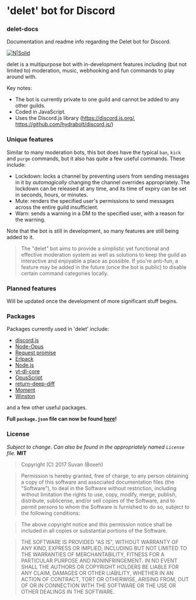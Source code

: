 # 'delet' bot for Discord
### delet-docs
Documentation and readme info regarding the Delet bot for Discord.

[![N|Solid](https://vgy.me/GaLwEg.png)](https://vgy.me/43As1f.png)

delet is a multipurpose bot with in-development features including (but not limited to) moderation, music, webhooking and fun commands to play around with.

Key notes:

  - The bot is currently private to one guild and cannot be added to any other guilds.
  - Coded in JavaScript.
  - Uses the Discord.js library (https://discord.js.org/, https://github.com/hydrabolt/discord.js/)

### Unique features
Similar to many moderation bots, this bot does have the typical `ban`, `kick` and `purge` commands, but it also has quite a few useful commands. These include:

  - Lockdown: locks a channel by preventing users from sending messages in it by *automagically* changing the channel overrides appropriately. The lockdown can be released at any time, and its time of expiry can be set in seconds, hours, or minutes.
  - Mute: renders the specified user's permissions to send messages across the entire guild insufficient.
  - Warn: sends a warning in a DM to the specified user, with a reason for the warning.

Note that the bot is still in development, so many features are still being added to it. 

> The "delet" bot aims to provide a simplistic
> yet functional and effective moderation system
> as well as solutions to keep the guild as 
> interactive and enjoyable a place as possible.
> If you're anti-fun, a feature may be added in the
> future (once the bot is public) to disable certain
> command categories locally.

### Planned features
Will be updated once the development of more significant stuff begins.

### Packages

Packages currently used in 'delet' include:

* [discord.js](https://discord.js.org/#/)
* [Node-Opus](https://www.npmjs.com/package/node-opus)
* [Request promise](https://www.npmjs.com/package/request-promise)
* [Erlpack](https://www.npmjs.com/package/erlpack)
* [Node.js](https://nodejs.org/en/)
* [yt-dl-core](https://github.com/fent/node-ytdl-core)
* [OpusScript](https://www.npmjs.com/package/opusscript)
* [return-deep-diff](https://www.npmjs.com/package/return-deep-diff)
* [Moment](https://www.npmjs.com/package/moment)
* [Winston](https://www.npmjs.com/package/winston)

and a few other useful packages.

**Full `package.json` file can now be found [here](https://github.com/Boxeh/delet-docs/blob/master/package.json)!**

### License
*Subject to change. Can also be found in the appropriately named `License` file.*
**MIT**
>Copyright (C) 2017 Suvan (Boxeh)

>Permission is hereby granted, free of charge, to any person obtaining a copy of this software and associated documentation files (the "Software"), to deal in the Software without restriction, including without limitation the rights to use, copy, modify, merge, publish, distribute, sublicense, and/or sell copies of the Software, and to permit persons to whom the Software is furnished to do so, subject to the following conditions:

>The above copyright notice and this permission notice shall be included in all copies or substantial portions of the Software.

>THE SOFTWARE IS PROVIDED "AS IS", WITHOUT WARRANTY OF ANY KIND, EXPRESS OR IMPLIED, INCLUDING BUT NOT LIMITED TO THE WARRANTIES OF MERCHANTABILITY, FITNESS FOR A PARTICULAR PURPOSE AND NONINFRINGEMENT. IN NO EVENT SHALL THE AUTHORS OR COPYRIGHT HOLDERS BE LIABLE FOR ANY CLAIM, DAMAGES OR OTHER LIABILITY, WHETHER IN AN ACTION OF CONTRACT, TORT OR OTHERWISE, ARISING FROM, OUT OF OR IN CONNECTION WITH THE SOFTWARE OR THE USE OR OTHER DEALINGS IN THE SOFTWARE.

